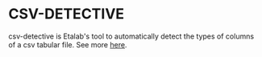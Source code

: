 # CSV-DETECTIVE

csv-detective is Etalab's tool to automatically detect the types of columns of a csv tabular file. See more 
[here](https://github.com/etalab/csv-detective).
